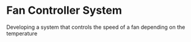 # Fan Controller System
 Developing a system that controls the speed of a fan depending on the temperature
